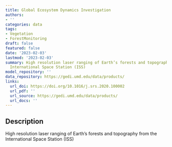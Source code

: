 ```yaml
---
title: Global Ecosystem Dynamics Investigation
authors:
- ''
categories: data
tags:
- Vegetation
- ForestMonitoring
draft: false
featured: false
date: '2023-02-03'
lastmod: '2023-02-03'
summary: High resolution laser ranging of Earth’s forests and topography from the
  International Space Station (ISS)
model_repository: ''
data_repository: https://gedi.umd.edu/data/products/
links:
  url_doi: https://doi.org/10.1016/j.srs.2020.100002
  url_pdf: ''
  url_source: https://gedi.umd.edu/data/products/
  url_docs: ''
---
```


## Description

High resolution laser ranging of Earth’s forests and topography from the International Space Station (ISS)


